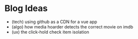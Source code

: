 # Blog Ideas

- (tech) using github as a CDN for a vue app
- (algo) how media hoarder detects the correct movie on imdb
- (ux) the click-hold check item isolation
